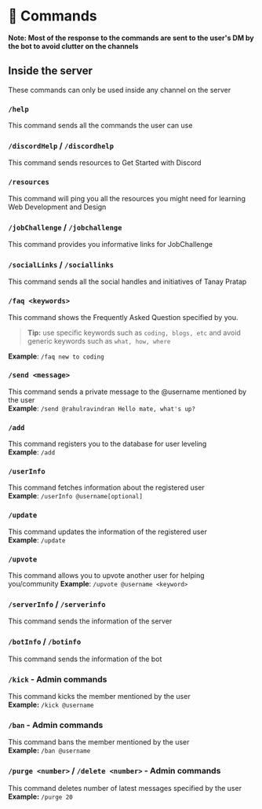 # 📝 Commands

**Note: Most of the response to the commands are sent to the user's DM by the bot to avoid clutter on the channels**

## Inside the server

These commands can only be used inside any channel on the server

### `/help`

This command sends all the commands the user can use

### `/discordHelp` / `/discordhelp`

This command sends resources to Get Started with Discord

### `/resources`

This command will ping you all the resources you might need for learning Web Development and Design

### `/jobChallenge` / `/jobchallenge`

This command provides you informative links for JobChallenge

### `/socialLinks` / `/sociallinks`

This command sends all the social handles and initiatives of Tanay Pratap

### `/faq <keywords>`

This command shows the Frequently Asked Question specified by you.

> **Tip:** use specific keywords such as `coding, blogs, etc` and avoid generic keywords such as `what, how, where`

**Example**: `/faq new to coding`

### `/send <message>`

This command sends a private message to the @username mentioned by the user  
**Example**: `/send @rahulravindran Hello mate, what's up?`

### `/add`

This command registers you to the database for user leveling  
**Example**: `/add`

### `/userInfo`

This command fetches information about the registered user  
**Example**: `/userInfo @username[optional]`

### `/update`

This command updates the information of the registered user  
**Example**: `/update`

### `/upvote`

This command allows you to upvote another user for helping you/community
**Example**: `/upvote @username <keyword>`

### `/serverInfo` / `/serverinfo`

This command sends the information of the server

### `/botInfo` / `/botinfo`

This command sends the information of the bot

### `/kick` - Admin commands

This command kicks the member mentioned by the user  
**Example:** `/kick @username`

### `/ban` - Admin commands

This command bans the member mentioned by the user  
**Example:** `/ban @username`

### `/purge <number>` / `/delete <number>` - Admin commands

This command deletes number of latest messages specified by the user  
**Example:** `/purge 20`
